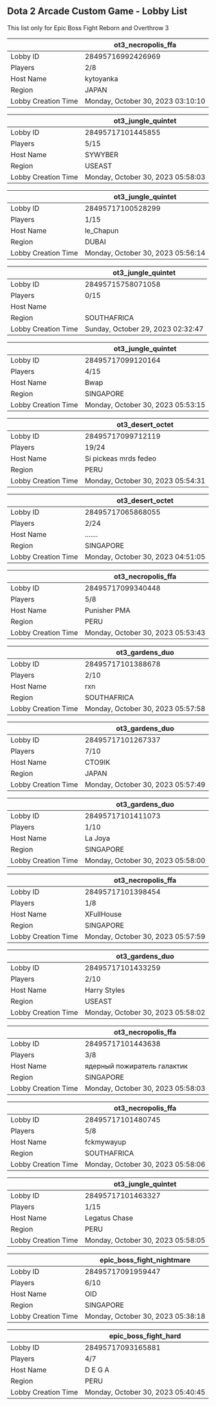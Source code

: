## Dota 2 Arcade Custom Game - Lobby List

This list only for Epic Boss Fight Reborn and Overthrow 3

|  | ot3_necropolis_ffa |
| ------ | ------ |
| Lobby ID | 28495716992426969 |
| Players | 2/8 |
| Host Name | kytoyanka |
| Region | JAPAN |
| Lobby Creation Time | Monday, October 30, 2023 03:10:10 |


|  | ot3_jungle_quintet |
| ------ | ------ |
| Lobby ID | 28495717101445855 |
| Players | 5/15 |
| Host Name | SYWYBER |
| Region | USEAST |
| Lobby Creation Time | Monday, October 30, 2023 05:58:03 |


|  | ot3_jungle_quintet |
| ------ | ------ |
| Lobby ID | 28495717100528299 |
| Players | 1/15 |
| Host Name | le_Chapun |
| Region | DUBAI |
| Lobby Creation Time | Monday, October 30, 2023 05:56:14 |


|  | ot3_jungle_quintet |
| ------ | ------ |
| Lobby ID | 28495715758071058 |
| Players | 0/15 |
| Host Name |  |
| Region | SOUTHAFRICA |
| Lobby Creation Time | Sunday, October 29, 2023 02:32:47 |


|  | ot3_jungle_quintet |
| ------ | ------ |
| Lobby ID | 28495717099120164 |
| Players | 4/15 |
| Host Name | Bwap |
| Region | SINGAPORE |
| Lobby Creation Time | Monday, October 30, 2023 05:53:15 |


|  | ot3_desert_octet |
| ------ | ------ |
| Lobby ID | 28495717099712119 |
| Players | 19/24 |
| Host Name | Si pickeas mrds fedeo |
| Region | PERU |
| Lobby Creation Time | Monday, October 30, 2023 05:54:31 |


|  | ot3_desert_octet |
| ------ | ------ |
| Lobby ID | 28495717065868055 |
| Players | 2/24 |
| Host Name | ....... |
| Region | SINGAPORE |
| Lobby Creation Time | Monday, October 30, 2023 04:51:05 |


|  | ot3_necropolis_ffa |
| ------ | ------ |
| Lobby ID | 28495717099340448 |
| Players | 5/8 |
| Host Name | Punisher PMA |
| Region | PERU |
| Lobby Creation Time | Monday, October 30, 2023 05:53:43 |


|  | ot3_gardens_duo |
| ------ | ------ |
| Lobby ID | 28495717101388678 |
| Players | 2/10 |
| Host Name | rxn |
| Region | SOUTHAFRICA |
| Lobby Creation Time | Monday, October 30, 2023 05:57:58 |


|  | ot3_gardens_duo |
| ------ | ------ |
| Lobby ID | 28495717101267337 |
| Players | 7/10 |
| Host Name | СTO9IK |
| Region | JAPAN |
| Lobby Creation Time | Monday, October 30, 2023 05:57:49 |


|  | ot3_gardens_duo |
| ------ | ------ |
| Lobby ID | 28495717101411073 |
| Players | 1/10 |
| Host Name | La Joya |
| Region | SINGAPORE |
| Lobby Creation Time | Monday, October 30, 2023 05:58:00 |


|  | ot3_necropolis_ffa |
| ------ | ------ |
| Lobby ID | 28495717101398454 |
| Players | 1/8 |
| Host Name | XFullHouse |
| Region | SINGAPORE |
| Lobby Creation Time | Monday, October 30, 2023 05:57:59 |


|  | ot3_gardens_duo |
| ------ | ------ |
| Lobby ID | 28495717101433259 |
| Players | 2/10 |
| Host Name | Harry Styles |
| Region | USEAST |
| Lobby Creation Time | Monday, October 30, 2023 05:58:02 |


|  | ot3_necropolis_ffa |
| ------ | ------ |
| Lobby ID | 28495717101443638 |
| Players | 3/8 |
| Host Name | ядерный пожиратель галактик |
| Region | SINGAPORE |
| Lobby Creation Time | Monday, October 30, 2023 05:58:03 |


|  | ot3_necropolis_ffa |
| ------ | ------ |
| Lobby ID | 28495717101480745 |
| Players | 5/8 |
| Host Name | fckmywayup |
| Region | SOUTHAFRICA |
| Lobby Creation Time | Monday, October 30, 2023 05:58:06 |


|  | ot3_jungle_quintet |
| ------ | ------ |
| Lobby ID | 28495717101463327 |
| Players | 1/15 |
| Host Name | Legatus Chase |
| Region | PERU |
| Lobby Creation Time | Monday, October 30, 2023 05:58:05 |


|  | epic_boss_fight_nightmare |
| ------ | ------ |
| Lobby ID | 28495717091959447 |
| Players | 6/10 |
| Host Name | OID |
| Region | SINGAPORE |
| Lobby Creation Time | Monday, October 30, 2023 05:38:18 |


|  | epic_boss_fight_hard |
| ------ | ------ |
| Lobby ID | 28495717093165881 |
| Players | 4/7 |
| Host Name | D E G A |
| Region | PERU |
| Lobby Creation Time | Monday, October 30, 2023 05:40:45 |


